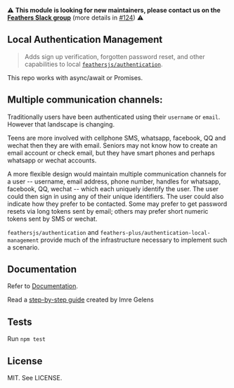 :warning: **This module is looking for new maintainers, please contact us on the [Feathers Slack group](http://slack.feathersjs.com/)** (more details in [#124](https://github.com/feathers-plus/feathers-authentication-management/issues/124)) :warning:

## Local Authentication Management

> Adds sign up verification, forgotten password reset, and other capabilities to local
[`feathersjs/authentication`](https://docs.feathersjs.com/api/authentication/local-management.html).

This repo works with async/await or Promises.

## Multiple communication channels:

Traditionally users have been authenticated using their `username` or `email`.
However that landscape is changing.

Teens are more involved with cellphone SMS, whatsapp, facebook, QQ and wechat then they are with email.
Seniors may not know how to create an email account or check email, but they have smart phones
and perhaps whatsapp or wechat accounts.

A more flexible design would maintain multiple communication channels for a user
-- username, email address, phone number, handles for whatsapp, facebook, QQ, wechat --
which each uniquely identify the user.
The user could then sign in using any of their unique identifiers.
The user could also indicate how they prefer to be contacted.
Some may prefer to get password resets via long tokens sent by email;
others may prefer short numeric tokens sent by SMS or wechat.

`feathersjs/authentication` and `feathers-plus/authentication-local-management`
provide much of the infrastructure necessary to implement such a scenario. 


## Documentation

Refer to [Documentation](https://docs.feathersjs.com/api/authentication/local-management.html).

Read a [step-by-step guide](https://hackernoon.com/setting-up-email-verification-in-feathersjs-ce764907e4f2) created by Imre Gelens

## Tests

Run `npm test`


## License

MIT. See LICENSE.
